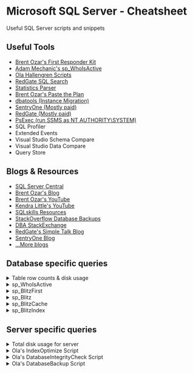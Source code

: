 # Microsoft SQL Server - Cheatsheet 
Useful SQL Server scripts and snippets

## Useful Tools

* [Brent Ozar's First Responder Kit](https://github.com/BrentOzarULTD/SQL-Server-First-Responder-Kit)
* [Adam Mechanic's sp_WhoIsActive](https://github.com/amachanic/sp_whoisactive/releases)
* [Ola Hallengren Scripts](https://ola.hallengren.com/)
* [RedGate SQL Search](https://www.red-gate.com/dynamic/products/sql-development/sql-search/download)
* [Statistics Parser](http://statisticsparser.com/)
* [Brent Ozar's Paste the Plan](https://www.brentozar.com/pastetheplan/)
* [dbatools (Instance Migration)](https://dbatools.io/)
* [SentryOne (Mostly paid)](https://www.sentryone.com/)
* [RedGate (Mostly paid)](https://www.red-gate.com)
* [PsExec (run SSMS as NT AUTHORITY\SYSTEM)](https://docs.microsoft.com/en-us/sysinternals/downloads/psexec)
* SQL Profiler
* Extended Events
* Visual Studio Schema Compare
* Visual Studio Data Compare
* Query Store

## Blogs & Resources
* [SQL Server Central](https://www.sqlservercentral.com/)
* [Brent Ozar's Blog](https://www.brentozar.com/blog/)
* [Brent Ozar's YouTube](https://www.youtube.com/user/BrentOzar)
* [Kendra Little's YouTube](https://www.youtube.com/channel/UCrJ8WLrVoKxL94mKv2akxTA/videos)
* [SQLskills Resources](https://www.sqlskills.com/sql-server-resources/)
* [StackOverflow Database Backups](https://www.brentozar.com/archive/2015/10/how-to-download-the-stack-overflow-database-via-bittorrent/)
* [DBA StackExchange](https://dba.stackexchange.com/?tags=sql-server)
* [RedGate's Simple Talk Blog](https://www.red-gate.com/simple-talk/)
* [SentryOne Blog](https://www.sentryone.com/blog)
* [...More blogs](https://www.sqlshack.com/sql-server-blogs/)

## Database specific queries

<details>
 <summary>Table row counts & disk usage</summary>
 
  ```sql
  SELECT 
   t.NAME AS TableName,
   i.name AS indexName,
   SUM(p.rows) AS RowCounts,
   SUM(a.total_pages) AS TotalPages, 
   SUM(a.used_pages) AS UsedPages, 
   SUM(a.data_pages) AS DataPages,
   (SUM(a.total_pages) * 8) / 1024 AS TotalSpaceMB, 
   (SUM(a.used_pages) * 8) / 1024 AS UsedSpaceMB, 
   (SUM(a.data_pages) * 8) / 1024 AS DataSpaceMB
  FROM 
   sys.tables t
  INNER JOIN  
   sys.indexes i ON t.OBJECT_ID = i.object_id
  INNER JOIN 
   sys.partitions p ON i.object_id = p.OBJECT_ID AND i.index_id = p.index_id
  INNER JOIN 
   sys.allocation_units a ON p.partition_id = a.container_id
  WHERE 
   t.NAME NOT LIKE 'dt%' AND
   i.OBJECT_ID > 255 AND  
   i.index_id <= 1
  GROUP BY 
   t.NAME, i.object_id, i.index_id, i.name 
  ORDER BY 
   OBJECT_NAME(i.object_id) 
  ```
</details>

<details>
 <summary>sp_WhoIsActive</summary>
 
 ```sql
	EXEC [dbo].[sp_WhoIsActive] @get_full_inner_text = 1, @get_outer_command = 1, @get_plans = 1
 ```
</details>

<details>
 <summary>sp_BlitzFirst</summary>
 
 ```sql
	EXEC [dbo].[sp_BlitzFirst] @Seconds = 10, @ExpertMode = 1, @ShowSleepingSPIDS = 1
 ```
</details>

<details>
 <summary>sp_Blitz</summary>
 
 ```sql
	EXEC sp_Blitz
 ```
</details>

<details>
 <summary>sp_BlitzCache</summary>
 
  ```sql
	EXEC sp_BlitzCache @Top = 10,  @SortOrder = 'cpu', @ExpertMode = 1, @MinimumExecutionCount = 2
 ```
  ```sql
	EXEC sp_BlitzCache @Top = 10,  @SortOrder = 'executions', @ExpertMode = 1, @MinimumExecutionCount = 2
 ```
 ```sql
	EXEC sp_BlitzCache @Top = 100,  @SortOrder = 'avg reads', @ExpertMode = 1, @MinimumExecutionCount = 10
 ```
 ```sql
	EXEC sp_BlitzCache @Top = 10,  @SortOrder = 'recent compilations', @ExpertMode = 1, @MinimumExecutionCount = 2
 ```
</details>

<details>
 <summary>sp_BlitzIndex</summary>
 
 ```sql
	EXEC sp_BlitzIndex
 ```
</details>

## Server specific queries

<details>
 <summary>Total disk usage for server</summary>
 
 ```sql
 SELECT CONVERT(DECIMAL(10,2),(SUM(size * 8.00) / 1024.00 / 1024.00)) As UsedSpace
 FROM master.sys.master_files
 ```
</details>

<details>
 <summary>Ola's IndexOptimize Script</summary>
 
 ```sql
EXECUTE dbo.IndexOptimize
@Databases = 'USER_DATABASES',
@FragmentationLow = NULL,
@FragmentationMedium = 'INDEX_REORGANIZE,INDEX_REBUILD_ONLINE,INDEX_REBUILD_OFFLINE',
@FragmentationHigh = 'INDEX_REBUILD_ONLINE,INDEX_REBUILD_OFFLINE',
@FragmentationLevel1 = 5,
@FragmentationLevel2 = 30,
@UpdateStatistics = 'ALL',
@OnlyModifiedStatistics = 'Y'
 ```
 
 ```sql
EXECUTE dbo.IndexOptimize
@Databases = 'USER_DATABASES',
@FragmentationLow = NULL,
@FragmentationMedium = NULL,
@FragmentationHigh = NULL,
@UpdateStatistics = 'ALL'
 ```
</details>

<details>
 <summary>Ola's DatabaseIntegrityCheck Script</summary>
 
 ```sql
EXECUTE dbo.DatabaseIntegrityCheck
@Databases = 'USER_DATABASES',
@CheckCommands = 'CHECKDB'
 ```
</details>

<details>
 <summary>Ola's DatabaseBackup Script</summary>
 
```sql
EXECUTE dbo.DatabaseBackup
@Databases = 'USER_DATABASES',
@Directory = 'C:\Backup',
@MirrorDirectory = 'D:\Backup',
@BackupType = 'FULL',
@Compress = 'Y',
@Verify = 'Y',
@CleanupTime = 24,
@MirrorCleanupTime = 48	
```

```sql
EXECUTE dbo.DatabaseBackup
@Databases = 'SYSTEM_DATABASES',
@Directory = 'C:\Backup',
@BackupType = 'FULL',
@Verify = 'Y',
@Compress = 'Y',
@CheckSum = 'Y',
@CleanupTime = 24
```

```sql
EXECUTE dbo.DatabaseBackup
@Databases = 'SYSTEM_DATABASES',
@Directory = 'C:\Backup',
@BackupType = 'LOG',
@Verify = 'Y',
@Compress = 'Y',
@CheckSum = 'Y',
@CleanupTime = 1
```

```sql
EXECUTE dbo.DatabaseBackup
@Databases = 'SYSTEM_DATABASES',
@Directory = 'C:\Backup',
@BackupType = 'DIFF',
@Verify = 'Y',
@Compress = 'Y',
@CheckSum = 'Y',
@CleanupTime = 6
```
</details>
